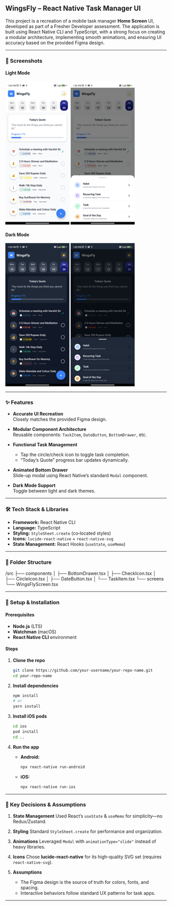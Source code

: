 ## WingsFly – React Native Task Manager UI

This project is a recreation of a mobile task manager **Home Screen** UI, developed as part of a Fresher Developer assessment. The application is built using React Native CLI and TypeScript, with a strong focus on creating a modular architecture, implementing smooth animations, and ensuring UI accuracy based on the provided Figma design.

---

### 📸 Screenshots

#### Light Mode  
<img src="assets/lightThemeSS.jpg" width="200" alt="Home Screen (Light)" />
<img src="assets/darkThemeBottomDrawerSS.jpg" width="200" alt="Bottom Drawer (Dark)" />


#### Dark Mode  
<img src="assets/darkThemeSS.jpg" width="200" alt="Home Screen (Dark)" />
<img src="assets/bottomDrawerSS.jpg" width="200" alt="Bottom Drawer (Light)" />



---

### ✨ Features

- **Accurate UI Recreation**  
  Closely matches the provided Figma design.

- **Modular Component Architecture**  
  Reusable components: `TaskItem`, `DateButton`, `BottomDrawer`, etc.

- **Functional Task Management**  
  - Tap the circle/check icon to toggle task completion.  
  - “Today’s Quote” progress bar updates dynamically.

- **Animated Bottom Drawer**  
  Slide-up modal using React Native’s standard `Modal` component.

- **Dark Mode Support**  
  Toggle between light and dark themes.

---

### 🛠️ Tech Stack & Libraries

- **Framework:** React Native CLI  
- **Language:** TypeScript  
- **Styling:** `StyleSheet.create` (co‑located styles)  
- **Icons:** `lucide-react-native` + `react-native-svg`  
- **State Management:** React Hooks (`useState`, `useMemo`)

---


### 📁 Folder Structure

/src
├── components
│   ├── BottomDrawer.tsx
│   ├── CheckIcon.tsx
│   ├── CircleIcon.tsx
│   ├── DateButton.tsx
│   └── TaskItem.tsx
└── screens
    └── WingsFlyScreen.tsx


---

### 🚀 Setup & Installation

#### Prerequisites

* **Node.js** (LTS)
* **Watchman** (macOS)
* **React Native CLI** environment

#### Steps

1. **Clone the repo**

   ```bash
   git clone https://github.com/your-username/your-repo-name.git
   cd your-repo-name
   ```

2. **Install dependencies**

   ```bash
   npm install
   # or
   yarn install
   ```

3. **Install iOS pods**

   ```bash
   cd ios
   pod install
   cd ..
   ```

4. **Run the app**

   * **Android:**

     ```bash
     npx react-native run-android
     ```
   * **iOS:**

     ```bash
     npx react-native run-ios
     ```

---

### 🔑 Key Decisions & Assumptions

1. **State Management**
   Used React’s `useState` & `useMemo` for simplicity—no Redux/Zustand.

2. **Styling**
   Standard `StyleSheet.create` for performance and organization.

3. **Animations**
   Leveraged `Modal` with `animationType="slide"` instead of heavy libraries.

4. **Icons**
   Chose **lucide-react-native** for its high-quality SVG set (requires `react-native-svg`).

5. **Assumptions**

   * The Figma design is the source of truth for colors, fonts, and spacing.
   * Interactive behaviors follow standard UX patterns for task apps.

---

